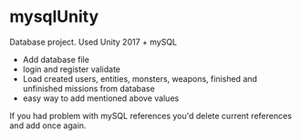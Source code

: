 # mysqlUnity
Database project. Used Unity 2017 + mySQL 

- Add database file
- login and register validate
- Load created users, entities, monsters, weapons, finished and unfinished missions from database
- easy way to add mentioned above values

If you had problem with mySQL references you'd delete current references and add once again.

